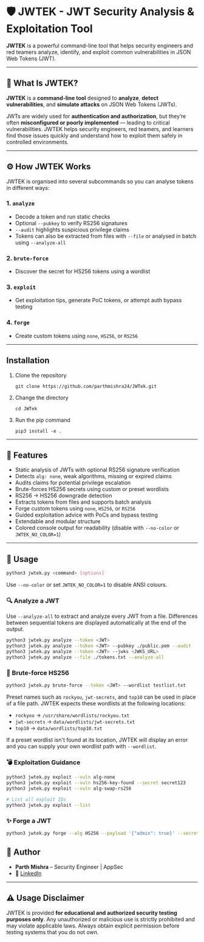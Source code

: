 # 🛡️ JWTEK - JWT Security Analysis & Exploitation Tool

**JWTEK** is a powerful command-line tool that helps security engineers and red teamers analyze, identify, and exploit common vulnerabilities in JSON Web Tokens (JWT).

---

## 🔎 What Is JWTEK?

**JWTEK** is a **command-line tool** designed to **analyze**, **detect vulnerabilities**, and **simulate attacks** on JSON Web Tokens (JWTs).

JWTs are widely used for **authentication and authorization**, but they’re often **misconfigured or poorly implemented** — leading to critical vulnerabilities. JWTEK helps security engineers, red teamers, and learners find those issues quickly and understand how to exploit them safely in controlled environments.

---

## ⚙️ How JWTEK Works

JWTEK is organised into several subcommands so you can analyse tokens in
different ways:

### 1. `analyze`
- Decode a token and run static checks
- Optional `--pubkey` to verify RS256 signatures
- `--audit` highlights suspicious privilege claims
- Tokens can also be extracted from files with `--file` or analysed in batch
  using `--analyze-all`

### 2. `brute-force`
- Discover the secret for HS256 tokens using a wordlist

### 3. `exploit`
- Get exploitation tips, generate PoC tokens, or attempt auth bypass testing

### 4. `forge`
- Create custom tokens using `none`, `HS256`, or `RS256`

---

## Installation
1. Clone the repository
   ```
   git clone https://github.com/parthmishra24/JWTek.git
   ```
2. Change the directory
   ```
   cd JWTek
   ```
3. Run the pip command
   ```
   pip3 install -e .
   ```
---

## 🚀 Features

- Static analysis of JWTs with optional RS256 signature verification
- Detects `alg: none`, weak algorithms, missing or expired claims
- Audits claims for potential privilege escalation
- Brute-forces HS256 secrets using custom or preset wordlists
- RS256 → HS256 downgrade detection
- Extracts tokens from files and supports batch analysis
- Forge custom tokens using `none`, `HS256`, or `RS256`
- Guided exploitation advice with PoCs and bypass testing
- Extendable and modular structure
- Colored console output for readability (disable with `--no-color` or `JWTEK_NO_COLOR=1`)

---

## 🧰 Usage

```bash
python3 jwtek.py <command> [options]
```
Use `--no-color` or set `JWTEK_NO_COLOR=1` to disable ANSI colours.

### 🔍 Analyze a JWT

Use `--analyze-all` to extract and analyze every JWT from a file. Differences
between sequential tokens are displayed automatically at the end of the output.

```bash
python3 jwtek.py analyze --token <JWT>
python3 jwtek.py analyze --token <JWT> --pubkey ./public.pem --audit
python3 jwtek.py analyze --token <JWT> --jwks <JWKS_URL>
python3 jwtek.py analyze --file ./tokens.txt --analyze-all
```

### 🔐 Brute-force HS256

```bash
python3 jwtek.py brute-force --token <JWT> --wordlist testlist.txt
```

Preset names such as `rockyou`, `jwt-secrets`, and `top10` can be used in place
of a file path. JWTEK expects these wordlists at the following locations:

- `rockyou` → `/usr/share/wordlists/rockyou.txt`
- `jwt-secrets` → `data/wordlists/jwt-secrets.txt`
- `top10` → `data/wordlists/top10.txt`

If a preset wordlist isn't found at its location, JWTEK will display an error
and you can supply your own wordlist path with `--wordlist`.

### 💣 Exploitation Guidance

```bash
python3 jwtek.py exploit --vuln alg-none
python3 jwtek.py exploit --vuln hs256-key-found --secret secret123
python3 jwtek.py exploit --vuln alg-swap-rs256
```

```bash
# List all exploit IDs
python3 jwtek.py exploit --list
```

### ✨ Forge a JWT

```bash
python3 jwtek.py forge --alg HS256 --payload '{"admin": true}' --secret secret
```


## 🧠 Author

- **Parth Mishra** – Security Engineer | AppSec
- 🔗 [LinkedIn](https://www.linkedin.com/in/parthmishra24/)

---

## ⚠️ Usage Disclaimer

JWTEK is provided **for educational and authorized security testing purposes only**.
Any unauthorized or malicious use is strictly prohibited and may violate applicable
laws. Always obtain explicit permission before testing systems that you do not own.


